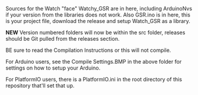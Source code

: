 Sources for the Watch "face" Watchy_GSR are in here, including ArduinoNvs if your version from the libraries does not work.  Also GSR.ino is in here, this is your project file, download the release and setup Watch_GSR as a library.

**NEW** Version numbered folders will now be within the src folder, releases should be Git pulled from the releases section.

BE sure to read the Compilation Instructions or this will not compile.

For Arduino users, see the Compile Settings.BMP in the above folder for settings on how to setup your Arduino.

For PlatformIO users, there is a PlatformIO.ini in the root directory of this repository that'll set that up.
